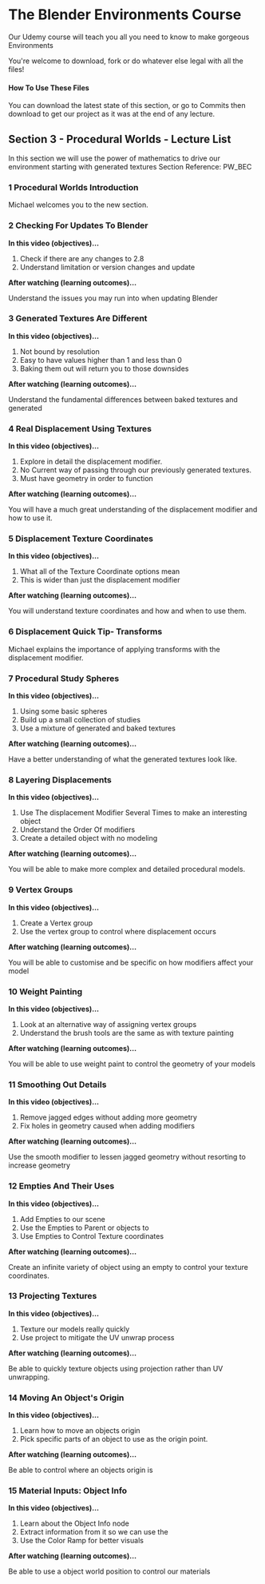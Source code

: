 # The Blender Environments Course
Our Udemy course will teach you all you need to know to make gorgeous Environments

You're welcome to download, fork or do whatever else legal with all the files!

#### How To Use These Files
You can download the latest state of this section, or go to Commits then download to get our project as it was at the end of any lecture.

## Section 3 - Procedural Worlds - Lecture List

In this section we will use the power of mathematics to drive our environment starting with generated textures Section Reference: PW_BEC

### 1 Procedural Worlds Introduction

Michael welcomes you to the new section.

### 2 Checking For Updates To Blender

**In this video (objectives)…**

1. Check if there are any changes to 2.8
2. Understand limitation or version changes and update

**After watching (learning outcomes)…**


Understand the issues you may run into when updating Blender

### 3 Generated Textures Are Different

**In this video (objectives)…**

1. Not bound by resolution
2. Easy to have values higher than 1 and less than 0
3. Baking them out will return you to those downsides


**After watching (learning outcomes)…**

Understand the fundamental differences between baked textures and generated

### 4 Real Displacement Using Textures

**In this video (objectives)…**

1. Explore in detail the displacement modifier.
2. No Current way of passing through our previously generated textures.
3. Must have geometry in order to function


**After watching (learning outcomes)…**

You will have a much great understanding of the displacement modifier and how to use it.

### 5 Displacement Texture Coordinates

**In this video (objectives)…**

1. What all of the Texture Coordinate options mean
2. This is wider than just the displacement modifier


**After watching (learning outcomes)…**

You will understand texture coordinates and how and when to use them.


### 6 Displacement Quick Tip- Transforms

Michael explains the importance of applying transforms with the displacement modifier.

### 7 Procedural Study Spheres

**In this video (objectives)…**

1. Using some basic spheres
2. Build up a small collection of studies
3. Use a mixture of generated and baked textures


**After watching (learning outcomes)…**

Have a better understanding of what the generated textures look like.


### 8 Layering Displacements

**In this video (objectives)…**

1. Use The displacement Modifier Several Times to make an interesting object
2. Understand the Order Of modifiers
3. Create a detailed object with no modeling


**After watching (learning outcomes)…**

You will be able to make more complex and detailed procedural models.

### 9 Vertex Groups

**In this video (objectives)…**

1. Create a Vertex group
2. Use the vertex group to control where displacement occurs


**After watching (learning outcomes)…**

You will be able to customise and be specific on how modifiers affect your model

### 10 Weight Painting

**In this video (objectives)…**

1. Look at an alternative way of assigning vertex groups
2. Understand the brush tools are the same as with texture painting


**After watching (learning outcomes)…**

You will be able to use weight paint to control the geometry of your models


### 11 Smoothing Out Details

**In this video (objectives)…**

1. Remove jagged edges without adding more geometry
2. Fix holes in geometry caused when adding modifiers


**After watching (learning outcomes)…**

Use the smooth modifier to lessen jagged geometry without resorting to increase geometry



### 12 Empties And Their Uses

**In this video (objectives)…**

1. Add Empties to our scene
2. Use the Empties to Parent or objects to
3. Use Empties to Control Texture coordinates


**After watching (learning outcomes)…**

Create an infinite variety of object using an empty to control your texture coordinates.


### 13 Projecting Textures

**In this video (objectives)…**

1. Texture our models really quickly
2. Use project to mitigate the UV unwrap process


**After watching (learning outcomes)…**

Be able to quickly texture objects using projection rather than UV unwrapping.

### 14 Moving An Object's Origin

**In this video (objectives)…**

1. Learn how to move an objects origin
2. Pick specific parts of an object to use as the origin point.


**After watching (learning outcomes)…**

Be able to control where an objects origin is 


### 15 Material Inputs: Object Info

**In this video (objectives)…**

1. Learn about the Object Info node
2. Extract information from it so we can use the 
3. Use the Color Ramp for better visuals


**After watching (learning outcomes)…**

Be able to use a object world position to control our materials

